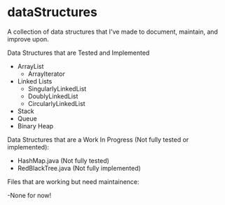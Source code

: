 # dataStructures
A collection of data structures that I've made to document, maintain, and improve upon.

Data Structures that are Tested and Implemented
- ArrayList
    - ArrayIterator
- Linked Lists
    - SingularlyLinkedList
    - DoublyLinkedList
    - CircularlyLinkedList
- Stack
- Queue
- Binary Heap

Data Structures that are a Work In Progress (Not fully tested or implemented):

- HashMap.java          (Not fully tested)
- RedBlackTree.java     (Not fully implemented)

Files that are working but need maintainence:

-None for now! 
